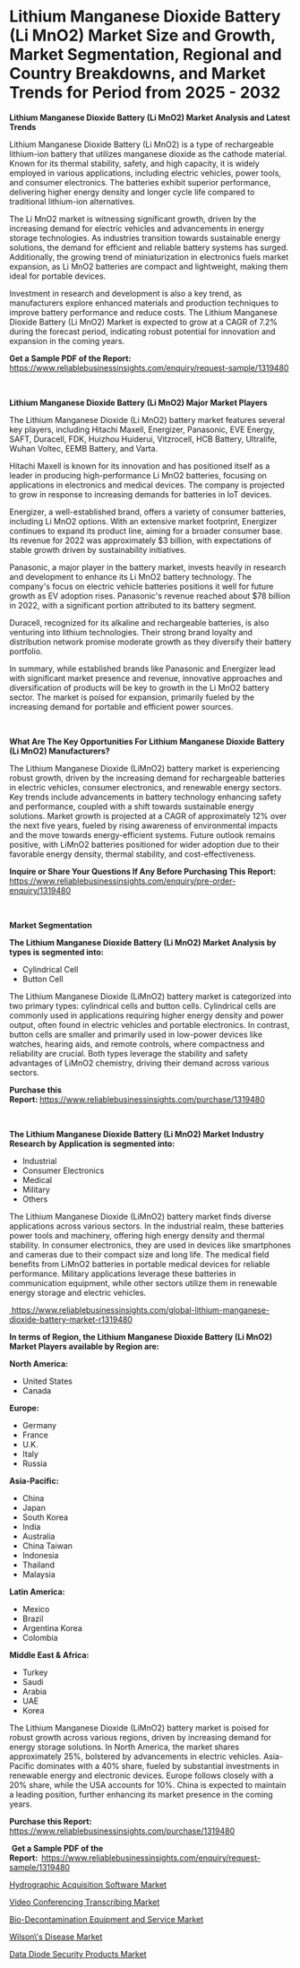 <p><h1>Lithium Manganese Dioxide Battery (Li MnO2) Market Size and Growth, Market Segmentation, Regional and Country Breakdowns, and Market Trends for Period from 2025 -  2032</h1></p><p><strong>Lithium Manganese Dioxide Battery (Li MnO2) Market Analysis and Latest Trends</strong></p>
<p><p>Lithium Manganese Dioxide Battery (Li MnO2) is a type of rechargeable lithium-ion battery that utilizes manganese dioxide as the cathode material. Known for its thermal stability, safety, and high capacity, it is widely employed in various applications, including electric vehicles, power tools, and consumer electronics. The batteries exhibit superior performance, delivering higher energy density and longer cycle life compared to traditional lithium-ion alternatives.</p><p>The Li MnO2 market is witnessing significant growth, driven by the increasing demand for electric vehicles and advancements in energy storage technologies. As industries transition towards sustainable energy solutions, the demand for efficient and reliable battery systems has surged. Additionally, the growing trend of miniaturization in electronics fuels market expansion, as Li MnO2 batteries are compact and lightweight, making them ideal for portable devices.</p><p>Investment in research and development is also a key trend, as manufacturers explore enhanced materials and production techniques to improve battery performance and reduce costs. The Lithium Manganese Dioxide Battery (Li MnO2) Market is expected to grow at a CAGR of 7.2% during the forecast period, indicating robust potential for innovation and expansion in the coming years.</p></p>
<p><strong>Get a Sample PDF of the Report:&nbsp;</strong> <a href="https://www.reliablebusinessinsights.com/enquiry/request-sample/1319480?utm_campaign=84&utm_medium=2&utm_source=Github&utm_content=ia&utm_term=29032025&utm_id=lithium-manganese-dioxide-battery-li-mno2">https://www.reliablebusinessinsights.com/enquiry/request-sample/1319480</a></p>
<p>&nbsp;</p>
<p><strong>Lithium Manganese Dioxide Battery (Li MnO2) Major Market Players</strong></p>
<p><p>The Lithium Manganese Dioxide (Li MnO2) battery market features several key players, including Hitachi Maxell, Energizer, Panasonic, EVE Energy, SAFT, Duracell, FDK, Huizhou Huiderui, Vitzrocell, HCB Battery, Ultralife, Wuhan Voltec, EEMB Battery, and Varta.</p><p>Hitachi Maxell is known for its innovation and has positioned itself as a leader in producing high-performance Li MnO2 batteries, focusing on applications in electronics and medical devices. The company is projected to grow in response to increasing demands for batteries in IoT devices.</p><p>Energizer, a well-established brand, offers a variety of consumer batteries, including Li MnO2 options. With an extensive market footprint, Energizer continues to expand its product line, aiming for a broader consumer base. Its revenue for 2022 was approximately $3 billion, with expectations of stable growth driven by sustainability initiatives.</p><p>Panasonic, a major player in the battery market, invests heavily in research and development to enhance its Li MnO2 battery technology. The company's focus on electric vehicle batteries positions it well for future growth as EV adoption rises. Panasonic's revenue reached about $78 billion in 2022, with a significant portion attributed to its battery segment.</p><p>Duracell, recognized for its alkaline and rechargeable batteries, is also venturing into lithium technologies. Their strong brand loyalty and distribution network promise moderate growth as they diversify their battery portfolio.</p><p>In summary, while established brands like Panasonic and Energizer lead with significant market presence and revenue, innovative approaches and diversification of products will be key to growth in the Li MnO2 battery sector. The market is poised for expansion, primarily fueled by the increasing demand for portable and efficient power sources.</p></p>
<p>&nbsp;</p>
<p><strong>What Are The Key Opportunities For Lithium Manganese Dioxide Battery (Li MnO2) Manufacturers?</strong></p>
<p><p>The Lithium Manganese Dioxide (LiMnO2) battery market is experiencing robust growth, driven by the increasing demand for rechargeable batteries in electric vehicles, consumer electronics, and renewable energy sectors. Key trends include advancements in battery technology enhancing safety and performance, coupled with a shift towards sustainable energy solutions. Market growth is projected at a CAGR of approximately 12% over the next five years, fueled by rising awareness of environmental impacts and the move towards energy-efficient systems. Future outlook remains positive, with LiMnO2 batteries positioned for wider adoption due to their favorable energy density, thermal stability, and cost-effectiveness.</p></p>
<p><strong>Inquire or Share Your Questions If Any Before Purchasing This Report:</strong> <a href="https://www.reliablebusinessinsights.com/enquiry/pre-order-enquiry/1319480?utm_campaign=84&utm_medium=2&utm_source=Github&utm_content=ia&utm_term=29032025&utm_id=lithium-manganese-dioxide-battery-li-mno2">https://www.reliablebusinessinsights.com/enquiry/pre-order-enquiry/1319480</a></p>
<p>&nbsp;</p>
<p><strong>Market Segmentation</strong></p>
<p><strong>The Lithium Manganese Dioxide Battery (Li MnO2) Market Analysis by types is segmented into:</strong></p>
<p><ul><li>Cylindrical Cell</li><li>Button Cell</li></ul></p>
<p><p>The Lithium Manganese Dioxide (LiMnO2) battery market is categorized into two primary types: cylindrical cells and button cells. Cylindrical cells are commonly used in applications requiring higher energy density and power output, often found in electric vehicles and portable electronics. In contrast, button cells are smaller and primarily used in low-power devices like watches, hearing aids, and remote controls, where compactness and reliability are crucial. Both types leverage the stability and safety advantages of LiMnO2 chemistry, driving their demand across various sectors.</p></p>
<p><strong>Purchase this Report:&nbsp;</strong><a href="https://www.reliablebusinessinsights.com/purchase/1319480?utm_campaign=84&utm_medium=2&utm_source=Github&utm_content=ia&utm_term=29032025&utm_id=lithium-manganese-dioxide-battery-li-mno2">https://www.reliablebusinessinsights.com/purchase/1319480</a></p>
<p>&nbsp;</p>
<p><strong>The Lithium Manganese Dioxide Battery (Li MnO2) Market Industry Research by Application is segmented into:</strong></p>
<p><ul><li>Industrial</li><li>Consumer Electronics</li><li>Medical</li><li>Military</li><li>Others</li></ul></p>
<p><p>The Lithium Manganese Dioxide (LiMnO2) battery market finds diverse applications across various sectors. In the industrial realm, these batteries power tools and machinery, offering high energy density and thermal stability. In consumer electronics, they are used in devices like smartphones and cameras due to their compact size and long life. The medical field benefits from LiMnO2 batteries in portable medical devices for reliable performance. Military applications leverage these batteries in communication equipment, while other sectors utilize them in renewable energy storage and electric vehicles.</p></p>
<p><a href="https://www.reliablebusinessinsights.com/global-lithium-manganese-dioxide-battery-market-r1319480?utm_campaign=84&utm_medium=2&utm_source=Github&utm_content=ia&utm_term=29032025&utm_id=lithium-manganese-dioxide-battery-li-mno2">&nbsp;https://www.reliablebusinessinsights.com/global-lithium-manganese-dioxide-battery-market-r1319480</a></p>
<p><strong>In terms of Region, the Lithium Manganese Dioxide Battery (Li MnO2) Market Players available by Region are:</strong></p>
<p>
    <p> <strong> North America: </strong>
        <ul>
            <li>United States</li>
            <li>Canada</li>
        </ul>
        </p> 
    <p> <strong> Europe: </strong>
        <ul>
            <li>Germany</li>
            <li>France</li>
            <li>U.K.</li>
            <li>Italy</li>
            <li>Russia</li>
        </ul>
        </p> 
    <p> <strong> Asia-Pacific: </strong>
        <ul>
            <li>China</li>
            <li>Japan</li>
            <li>South Korea</li>
            <li>India</li>
            <li>Australia</li>
            <li>China Taiwan</li>
            <li>Indonesia</li>
            <li>Thailand</li>
            <li>Malaysia</li>
        </ul>
        </p> 
    <p> <strong> Latin America: </strong>
        <ul>
            <li>Mexico</li>
            <li>Brazil</li>
            <li>Argentina Korea</li>
            <li>Colombia</li>
        </ul>
        </p> 
    <p> <strong> Middle East & Africa: </strong>
        <ul>
            <li>Turkey</li>
            <li>Saudi</li>
            <li>Arabia</li>
            <li>UAE</li>
            <li>Korea</li>
        </ul>
    </p>
    </p>
<p><p>The Lithium Manganese Dioxide (LiMnO2) battery market is poised for robust growth across various regions, driven by increasing demand for energy storage solutions. In North America, the market shares approximately 25%, bolstered by advancements in electric vehicles. Asia-Pacific dominates with a 40% share, fueled by substantial investments in renewable energy and electronic devices. Europe follows closely with a 20% share, while the USA accounts for 10%. China is expected to maintain a leading position, further enhancing its market presence in the coming years.</p></p>
<p><strong>Purchase this Report: </strong><a href="https://www.reliablebusinessinsights.com/purchase/1319480?utm_campaign=84&utm_medium=2&utm_source=Github&utm_content=ia&utm_term=29032025&utm_id=lithium-manganese-dioxide-battery-li-mno2">https://www.reliablebusinessinsights.com/purchase/1319480</a></p>
<p>&nbsp;<strong>Get a Sample PDF of the Report:&nbsp;&nbsp;</strong><a href="https://www.reliablebusinessinsights.com/enquiry/request-sample/1319480?utm_campaign=84&utm_medium=2&utm_source=Github&utm_content=ia&utm_term=29032025&utm_id=lithium-manganese-dioxide-battery-li-mno2">https://www.reliablebusinessinsights.com/enquiry/request-sample/1319480</a></p>
<p><strong></strong></p>
<p><p><a href="https://github.com/ummulmzu/Market-Research-Report-List-1/blob/main/hydrographic-acquisition-software-market.md?utm_campaign=84&utm_medium=2&utm_source=Github&utm_content=ia&utm_term=29032025&utm_id=lithium-manganese-dioxide-battery-li-mno2">Hydrographic Acquisition Software Market</a></p><p><a href="https://github.com/nwokechock6s/Market-Research-Report-List-1/blob/main/video-conferencing-transcribing-market.md?utm_campaign=84&utm_medium=2&utm_source=Github&utm_content=ia&utm_term=29032025&utm_id=lithium-manganese-dioxide-battery-li-mno2">Video Conferencing Transcribing Market</a></p><p><a href="https://github.com/sentoljinqiu/Market-Research-Report-List-1/blob/main/bio-decontamination-equipment-and-service-market.md?utm_campaign=84&utm_medium=2&utm_source=Github&utm_content=ia&utm_term=29032025&utm_id=lithium-manganese-dioxide-battery-li-mno2">Bio-Decontamination Equipment and Service Market</a></p><p><a href="https://github.com/kecixayaab/Market-Research-Report-List-1/blob/main/wilsons-disease-market.md?utm_campaign=84&utm_medium=2&utm_source=Github&utm_content=ia&utm_term=29032025&utm_id=lithium-manganese-dioxide-battery-li-mno2">Wilson\'s Disease Market</a></p><p><a href="https://github.com/gilerzelko7a/Market-Research-Report-List-1/blob/main/data-diode-security-products-market.md?utm_campaign=84&utm_medium=2&utm_source=Github&utm_content=ia&utm_term=29032025&utm_id=lithium-manganese-dioxide-battery-li-mno2">Data Diode Security Products Market</a></p></p>